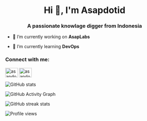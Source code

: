<h1 align="center">Hi 👋, I'm Asapdotid</h1>
<h3 align="center">A passionate knowlage digger from Indonesia</h3>

- 🔭 I’m currently working on **AsapLabs**

- 🌱 I’m currently learning **DevOps**

<h3 align="left">Connect with me:</h3>
<p align="left">
<a href="https://twitter.com/asapdotid" target="blank"><img align="center" src="https://raw.githubusercontent.com/rahuldkjain/github-profile-readme-generator/master/src/images/icons/Social/twitter.svg" alt="asapdotid" height="30" width="40" /></a>
<a href="https://instagram.com/asapdotid" target="blank"><img align="center" src="https://raw.githubusercontent.com/rahuldkjain/github-profile-readme-generator/master/src/images/icons/Social/instagram.svg" alt="asapdotid" height="30" width="40" /></a>
</p>


![GitHub stats](https://github-readme-stats.vercel.app/api?username=asapdotid&show_icons=true)  

![GitHub Activity Graph](https://activity-graph.herokuapp.com/graph?username=asapdotid)  

![GitHub streak stats](https://github-readme-streak-stats.herokuapp.com/?user=asapdotid)  

![Profile views](https://gpvc.arturio.dev/asapdotid)  
